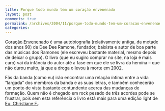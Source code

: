 ```yaml
---
title: Porque todo mundo tem um coração envenenado
layout: post
comments: true
permalink: /archives/2004/11/porque-todo-mundo-tem-um-coracao-envenenado.html
categories:
---
```

<img src="//chester.me/img/blig/ramones_logo.jpg" border=0 align="right" alt="">[Coração Envenenado][1] é uma autobiografia (relativamente antiga, da metade dos anos 90) de Dee Dee Ramone, fundador, baixista e autor de boa parte das músicas dos Ramones (ele escreveu bastante material, mesmo depois de deixar o grupo). O livro (que eu sugiro comprar no site, na loja é mais caro) vai da infância do autor até a fase em que ele se livra da heroína &#8211; que não durou muito, já que a droga o levou à morte em 2002.

Fãs da banda (como eu) irão encontrar uma relação íntima entre a vida &#8220;largada&#8221; dos membros da banda e as suas letras, e também conhecerão um ponto de vista bastante contundente acerca das mudanças de formação. Quem não é chegado em rock pesado de três acordes pode se frustrar, pois sem esta referência o livro está mais para uma edição light de <a href="http://estrangeira-biografia.comprar-livro.com.br/livros/27551/">Eu, Christiane F.</a>.

 [1]: http://www.submarino.com.br/produto/1/246099?franq=273452
